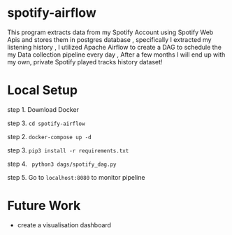 # spotify-airflow

This program extracts data from my Spotify Account using Spotify Web Apis and stores them in postgres database , specifically I extracted my listening history , I utilized Apache Airflow to create a DAG to schedule the my Data collection pipeline every day , After a few months I will end up with my own, private Spotify played tracks history dataset!

# Local Setup 

step 1. Download Docker 

step 3. ``` cd spotify-airflow ```

step 2. ``` docker-compose up -d  ```

step 3. ``` pip3 install -r requirements.txt ```

step 4. ```  python3 dags/spotify_dag.py ```

step 5.  Go to ``` localhost:8080 ``` to monitor pipeline 

# Future Work 

- create a visualisation dashboard 
